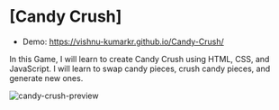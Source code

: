 
# [Candy Crush]

- Demo: https://vishnu-kumarkr.github.io/Candy-Crush/

In this Game, I will learn to create Candy Crush using HTML, CSS, and JavaScript. I will learn to swap candy pieces, crush candy pieces, and generate new ones.

![candy-crush-preview](https://user-images.githubusercontent.com/78777681/163042549-09b7534e-2a3d-4649-aed5-07332e6e8a53.png)
